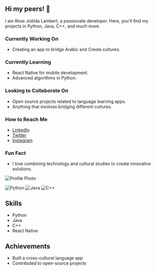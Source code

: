 ## Hi my peers! 👋

I am Rose Joëlda Lambert, a passionate developer. Here, you'll find my projects in Python, Java, C++, and much more.

### Currently Working On
- Creating an app to bridge Arabic and Creole cultures.

### Currently Learning
- React Native for mobile development.
- Advanced algorithms in Python.

### Looking to Collaborate On
- Open source projects related to language learning apps.
- Anything that involves bridging different cultures.

### How to Reach Me
- [LinkedIn](http://www.linkedin.com/in/rose-jo%C3%ABlda-lambert-9933781a2)
- [Twitter](https://twitter.com/JoeldaRose?t=3aN659qOuHtZxZBYWr5_EQ&s=09)
- [Instagram](https://www.instagram.com/rosejoeldalambert?igshid=MW0yaGdpdjRyMnlmOA==)

### Fun Fact
- I love combining technology and cultural studies to create innovative solutions.

![Profile Photo](https://avatars.githubusercontent.com/u/71027430?v=4)

![Python](https://img.shields.io/badge/Python-3.x-blue) ![Java](https://img.shields.io/badge/Java-8-orange) ![C++](https://img.shields.io/badge/C++-17-brightgreen)

## Skills
- Python
- Java
- C++
- React Native

## Achievements
- Built a cross-cultural language app
- Contributed to open-source projects
